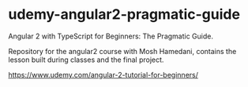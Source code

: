 # udemy-angular2-pragmatic-guide
Angular 2 with TypeScript for Beginners: The Pragmatic Guide.

Repository for the angular2 course with Mosh Hamedani, contains the lesson built during classes and the final project.

https://www.udemy.com/angular-2-tutorial-for-beginners/
